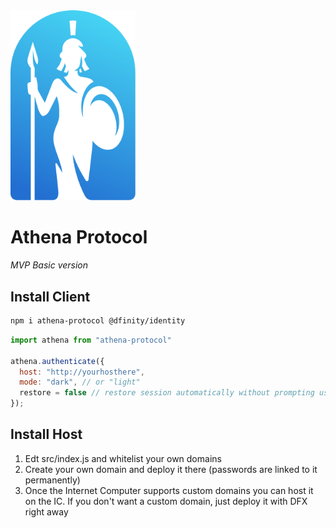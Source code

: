 <img src="./src/athene.svg" width="200">

# Athena Protocol
*MVP Basic version*




## Install Client

```bash
npm i athena-protocol @dfinity/identity
```

```js
import athena from "athena-protocol"

athena.authenticate({
  host: "http://yourhosthere",
  mode: "dark", // or "light"
  restore = false // restore session automatically without prompting user (if user is already logged)
});
```


## Install Host

1) Edt src/index.js and whitelist your own domains
2) Create your own domain and deploy it there (passwords are linked to it permanently) 
3) Once the Internet Computer supports custom domains you can host it on the IC. If you don't want a custom domain, just deploy it with DFX right away


